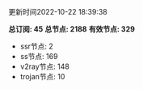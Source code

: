 更新时间2022-10-22 18:39:38

**总订阅: 45**
**总节点: 2188**
**有效节点: 329**
- ssr节点: 2
- ss节点: 169
- v2ray节点: 148
- trojan节点: 10
